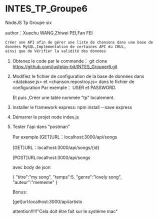 # INTES_TP_Groupe6

NodeJS Tp 
  Groupe six 
   
   author：Xuechu WANG,Zhiwei PEI,Fan FEI
    
    Créer une API afin de gérer une liste de chansons dans une base de données MySQL,Implémentation de certaines API du CRUL, 
    ainsi que de Vérifier la validité des données 

1. Obtenez le code par le commande：
    git clone https://github.com/justplay-bit/INTES_Grouper6.git


2. Modifiez le fichier de configuration de la base de données dans <database.js> et <chanson.repostroy.js>  dans le fichier de configuration
   Par exemple： USER et PASSWORD.
	 
	 Et puis ,Créer une table nommée "tp" localement.


3. Installer le framework express:
    npm install --save express
		

4. Démarrer le projet
    node index.js


5. Tester l'api dans "postman"

    Par exemple [GET]URL：localhost:3000/api/songs
   
   [GET]URL：localhost:3000/api/songs/{id}
   
   [POST]URL:localhost:3000/api/songs
   
   avec body de json
   
   {
    "titre":"my song",
    "temps":5,
    "genre":"lovely song",
    "auteur":"mememe"
    }
    
    Bonus:
    
    [get]url:localhost:3000/api/artists
    
    attention!!!!!"Cela doit être fait sur le système mac"
